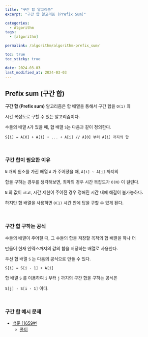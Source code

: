 ```yaml
---
title: "구간 합 알고리즘"
excerpt: "구간 합 알고리즘 (Prefix Sum)"

categories:
  - Algorithm
tags:
  - [algorithm]

permalink: /algorithm/algorithm-prefix_sum/

toc: true
toc_sticky: true

date: 2024-03-03
last_modified_at: 2024-03-03
---
```


## Prefix sum (구간 합)

**구간 합 (Prefix sum)** 알고리즘은 합 배열을 통해서 구간 합을 `O(1)` 의 <br>

시간 복잡도로 구할 수 있는 알고리즘이다. <br>

수들의 배열 `A`가 있을 때, 합 배열 `S`는 다음과 같이 정의한다. <br>

`S[i] = A[0] + A[1] + ... + A[i] // A[0] 부터 A[i] 까지의 합 ` <br>

<br>

### 구간 합이 필요한 이유

`N` 개의 원소를 가진 배열 `A` 가 주어졌을 때, `A[i] ~ A[j]` 까지의 <br>

합을 구하는 경우를 생각해보면, 최악의 경우 시간 복잡도가 `O(N)` 이 걸린다. <br>

`N` 의 값이 크고, 시간 제한이 주어진 경우 정해진 시간 내에 해결이 불가능하다. <br>

하지만 합 배열을 사용하면 `O(1)` 시간 안에 답을 구할 수 있게 된다. <br>


<br>

### 구간 합 구하는 공식

수들의 배열이 주어질 때, 그 수들의 합을 저장할 목적의 합 배열을 하나 더 <br>

만들어 현재 인덱스까지의 값의 합을 저장하는 배열로 사용한다. <br>

우선 합 배열 `S` 는 다음의 공식으로 만들 수 있다. <br>

`S[i] = S[i - 1] + A[i]` <br>

합 배열 `S` 를 이용하여 `i` 부터 `j` 까지의 구간 합을 구하는 공식은 <br>

`S[j] - S[i - 1]` 이다. <br>

<br>

### 구간 합 예시 문제

* [백준 11659번](https://www.acmicpc.net/problem/11659)
    + [풀이](/algorithm/baekjoon_No_11659/)





